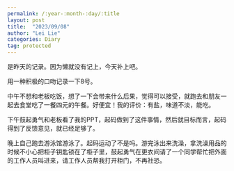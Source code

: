 ```yaml
---
permalink: /:year-:month-:day/:title
layout: post
title:  "2023/09/08"
author: "Lei Lie"
categories: Diary
tag: protected
---
```


是昨天的记录。因为懒就没有记上，今天补上吧。

用一种积极的口吻记录一下8号。

中午不想和老板吃饭，想了一下会带来什么后果，觉得可以接受，就跑去和朋友一起去食堂吃了一餐四元的午餐。好便宜！我的评价：有盐，味道不淡，能吃。

下午鼓起勇气和老板看了我的PPT，起码做到了这件事情，然后就目标而言，起码得到了反馈意见，就已经足够了。

晚上自己跑去游泳馆游泳了。起码运动了不是吗。游完泳出来洗澡，拿洗澡用品的时候不小心把柜子钥匙锁在了柜子里，鼓起勇气在更衣间请了一个同学帮忙把外面的工作人员叫进来，请工作人员帮我打开柜门，不再社恐。
